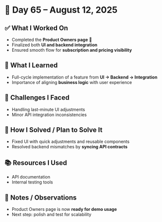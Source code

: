 # 📅 Day 65 – August 12, 2025  

## ✅ What I Worked On  
- Completed the **Product Owners page** 🎉  
- Finalized both **UI and backend integration**  
- Ensured smooth flow for **subscription and pricing visibility**  

## 🧠 What I Learned  
- Full-cycle implementation of a feature from **UI → Backend → Integration**  
- Importance of aligning **business logic** with user experience  

## 🧩 Challenges I Faced  
- Handling last-minute UI adjustments  
- Minor API integration inconsistencies  

## 🔧 How I Solved / Plan to Solve It  
- Fixed UI with quick adjustments and reusable components  
- Resolved backend mismatches by **syncing API contracts**  

## 📚 Resources I Used  
- API documentation  
- Internal testing tools  

## 💬 Notes / Observations  
- Product Owners page is now **ready for demo usage**  
- Next step: polish and test for scalability  
